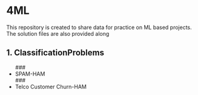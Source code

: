 # 4ML
This repository is created to share data for practice on ML based projects. The solution files are also provided along<br>
## 1. ClassificationProblems
  <ul>
  ### <li>SPAM-HAM</li> 
  ### <li>Telco Customer Churn-HAM</li>
  </ul>
